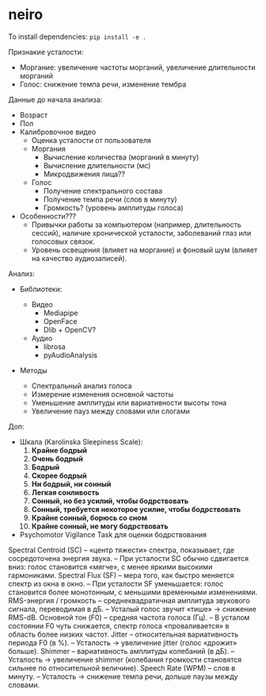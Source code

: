 # neiro

To install dependencies: `pip install -e .`

Признакие усталости:
- Моргание: увеличение частоты морганий, увеличение длительности морганий 
- Голос: снижение темпа речи, изменение тембра

Данные до начала анализа: 
- Возраст
- Пол
- Калибровочное видео 
    - Оценка усталости от пользователя
    - Моргания
        - Вычисление количества (морганий в минуту)
        - Вычисление длительности (мс)
        - Микродвижения лица??
    - Голос
        - Получение спектрального состава 
        - Получение темпа речи (слов в минуту)
        - Громкость? (уровень амплитуды голоса)
- Особенности???
    - Привычки работы за компьютером (например, длительность сессий), наличие хронической усталости, заболеваний глаз или голосовых связок.
    - Уровень освещения (влияет на моргание) и фоновый шум (влияет на качество аудиозаписей).

Анализ:
- Библиотеки:
    - Видео
        - Mediapipe
        - OpenFace
        - Dlib + OpenCV?
    - Аудио
        - librosa
        - pyAudioAnalysis
      
- Методы
    - Спектральный анализ голоса
    - Измерение изменения основной частоты
    - Уменьшение амплитуды или вариативности высоты тона
    - Увеличение пауз между словами или слогами

Доп:
- Шкала (Karolinska Sleepiness Scale):
    1. **Крайне бодрый**  
    2. **Очень бодрый**  
    3. **Бодрый**  
    4. **Скорее бодрый**  
    5. **Ни бодрый, ни сонный**  
    6. **Легкая сонливость**  
    7. **Сонный, но без усилий, чтобы бодрствовать**  
    8. **Сонный, требуется некоторое усилие, чтобы бодрствовать**  
    9. **Крайне сонный, борюсь со сном**  
    10. **Крайне сонный, не могу бодрствовать**
- Psychomotor Vigilance Task для оценки бодрствования

Spectral Centroid (SC)
– «центр тяжести» спектра, показывает, где сосредоточена энергия звука.
– При усталости SC обычно сдвигается вниз: голос становится «мягче», с менее яркими высокими гармониками.
Spectral Flux (SF)
– мера того, как быстро меняется спектр из окна в окно.
– При усталости SF уменьшается: голос становится более монотонным, с меньшими временными изменениями.
RMS-энергия / громкость
– среднеквадратичная амплитуда звукового сигнала, переводимая в дБ.
– Усталый голос звучит «тише» → снижение RMS-dB.
Основной тон (F0)
– средняя частота голоса (Гц).
– В усталом состоянии F0 чуть снижается, спектр голоса «проваливается» в область более низких частот.
Jitter
– относительная вариативность периода F0 (в %).
– Усталость → увеличение jitter (голос «дрожит» больше).
Shimmer
– вариативность амплитуды колебаний (в дБ).
– Усталость → увеличение shimmer (колебания громкости становятся сильнее по относительной величине).
Speech Rate (WPM)
– слов в минуту.
– Усталость → снижение темпа речи, дольше паузы между словами.